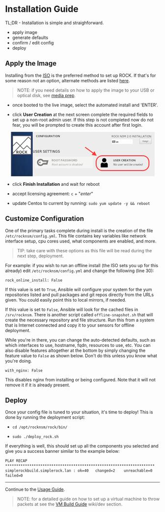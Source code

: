 # Installation Guide

TL;DR - Installation is simple and straighforward.

-  apply image
-  generate defaults
-  confirm / edit config
-  deploy


## Apply the Image

Installing from the [ISO](https://github.com/rocknsm/rock/releases) is the preferred method to set up ROCK.  If that's for some reason not an option, alternate methods are listed [here](alt_install.md).

> NOTE: if you need details on how to apply the image to your USB or optical disk, see [media prep](media_prep.md).

-  once booted to the live image, select the automated install and 'ENTER'.

-  click **User Creation** at the next screen complete the required fields to set up a non-root admin user.  If this step is not completed now do not fear, you will be prompted to create this account after first login.

<p align="center">
<img src="user_creation.png">
</p>

-  click **Finish Installation** and wait for reboot

-  accept licensing agreement: `c` + "*enter*"

-  update Centos to current by running: `sudo yum update -y && reboot`


<!-- ## Generate Defaults

After applying updates ROCK needs a default configuration to build upon.  This is done by running the aptly named named script as the admin user you created:

-  `cd /opt/rocknsm/rock`

-  `sudo ./generate_defaults.sh`

-  if this is successful you will see:

"*Defaults generated. Adjust /etc/rocknsm/config.yml as needed.*" -->


## Customize Configuration

One of the primary tasks complete during install is the creation of the file `/etc/rocknsm/config.yml`.  This file contains key variables like network interface setup, cpu cores used, what components are enabled, and more.

> TIP: take care with these options as this file will be read during the next step, deployment.

For example:  if you wish to run an offline install (the ISO sets you up for this already) edit `/etc/rocknsm/config.yml` and change the following (line 30):

```
rock_online_install: False
```

If this value is set to `True`, Ansible will configure your system for the yum repositories listed and pull packages and git repos directly from the URLs given. You could easily point this to local mirrors, if needed.

If this value is set to `False`, Ansible will look for the cached files in `/srv/rocknsm`. There is another script called `offline-snapshot.sh` that will create the necessary repository and file structure. Run this from a system that is Internet connected and copy it to your sensors for offline deployment.

While you're in there, you can change the auto-detected defaults, such as which interfaces to use, hostname, fqdn, resources to use, etc. You can also disable features altogether at the bottom by simply changing the feature value to `False` as shown below. Don't do this unless you know what you're doing.

```
with_nginx: False
```

This disables nginx from installing or being configured. Note that it will not remove it if it is already present.


## Deploy

Once your config file is tuned to your situation, it's time to deploy!  This is done by running the deployment script:

-  `cd /opt/rocknsm/rock/bin/`

-  `sudo ./deploy_rock.sh`

If everything is well, this should set up all the components you selected and give you a success banner similar to the example below:

```
PLAY RECAP ********************************************************************
simplerockbuild.simplerock.lan : ok=40   changed=2    unreachable=0    failed=0
```

---

Continue to the [Usage Guide](usage.md).

> NOTE: for a detailed guide on how to set up a virtual machine to throw packets at see the [VM Build Guide](../dev/vm_guide.md) wiki/dev section.
